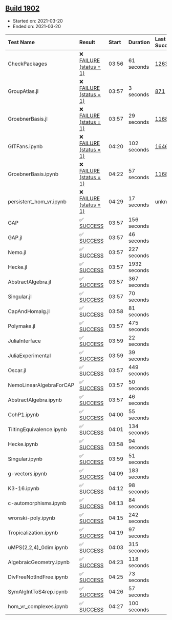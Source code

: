 ## [Build 1902](https://oscarci.mathematik.uni-kl.de/job/oscar-stable/1902/)

* Started on: 2021-03-20
* Ended on: 2021-03-20

| Test Name    | Result | Start | Duration | Last Success | First Failure |
|:-------------|:-------|:------|:---------|:-------------|:--------------|
| CheckPackages | ❌ [FAILURE (status = 1)](https://oscarci.mathematik.uni-kl.de/job/oscar-stable/1902/artifact/logs/build-1902/CheckPackages.log) | 03:56 | 61 seconds | [1263](https://oscarci.mathematik.uni-kl.de/job/oscar-stable/1263/) | [1264](https://oscarci.mathematik.uni-kl.de/job/oscar-stable/1264/) |
| GroupAtlas.jl | ❌ [FAILURE (status = 1)](https://oscarci.mathematik.uni-kl.de/job/oscar-stable/1902/artifact/logs/build-1902/GroupAtlas.jl.log) | 03:57 | 3 seconds | [871](https://oscarci.mathematik.uni-kl.de/job/oscar-stable/871/) | [872](https://oscarci.mathematik.uni-kl.de/job/oscar-stable/872/) |
| GroebnerBasis.jl | ❌ [FAILURE (status = 1)](https://oscarci.mathematik.uni-kl.de/job/oscar-stable/1902/artifact/logs/build-1902/GroebnerBasis.jl.log) | 03:57 | 29 seconds | [1168](https://oscarci.mathematik.uni-kl.de/job/oscar-stable/1168/) | [1169](https://oscarci.mathematik.uni-kl.de/job/oscar-stable/1169/) |
| GITFans.ipynb | ❌ [FAILURE (status = 1)](https://oscarci.mathematik.uni-kl.de/job/oscar-stable/1902/artifact/logs/build-1902/GITFans.ipynb.log) | 04:20 | 102 seconds | [1646](https://oscarci.mathematik.uni-kl.de/job/oscar-stable/1646/) | [1647](https://oscarci.mathematik.uni-kl.de/job/oscar-stable/1647/) |
| GroebnerBasis.ipynb | ❌ [FAILURE (status = 1)](https://oscarci.mathematik.uni-kl.de/job/oscar-stable/1902/artifact/logs/build-1902/GroebnerBasis.ipynb.log) | 04:22 | 57 seconds | [1168](https://oscarci.mathematik.uni-kl.de/job/oscar-stable/1168/) | [1169](https://oscarci.mathematik.uni-kl.de/job/oscar-stable/1169/) |
| persistent_hom_vr.ipynb | ❌ [FAILURE (status = 1)](https://oscarci.mathematik.uni-kl.de/job/oscar-stable/1902/artifact/logs/build-1902/persistent_hom_vr.ipynb.log) | 04:29 | 17 seconds | unknown | unknown |
| GAP | ✅ [SUCCESS](https://oscarci.mathematik.uni-kl.de/job/oscar-stable/1902/artifact/logs/build-1902/GAP.log) | 03:57 | 156 seconds |  |  |
| GAP.jl | ✅ [SUCCESS](https://oscarci.mathematik.uni-kl.de/job/oscar-stable/1902/artifact/logs/build-1902/GAP.jl.log) | 03:57 | 46 seconds |  |  |
| Nemo.jl | ✅ [SUCCESS](https://oscarci.mathematik.uni-kl.de/job/oscar-stable/1902/artifact/logs/build-1902/Nemo.jl.log) | 03:57 | 227 seconds |  |  |
| Hecke.jl | ✅ [SUCCESS](https://oscarci.mathematik.uni-kl.de/job/oscar-stable/1902/artifact/logs/build-1902/Hecke.jl.log) | 03:57 | 1932 seconds |  |  |
| AbstractAlgebra.jl | ✅ [SUCCESS](https://oscarci.mathematik.uni-kl.de/job/oscar-stable/1902/artifact/logs/build-1902/AbstractAlgebra.jl.log) | 03:57 | 367 seconds |  |  |
| Singular.jl | ✅ [SUCCESS](https://oscarci.mathematik.uni-kl.de/job/oscar-stable/1902/artifact/logs/build-1902/Singular.jl.log) | 03:57 | 70 seconds |  |  |
| CapAndHomalg.jl | ✅ [SUCCESS](https://oscarci.mathematik.uni-kl.de/job/oscar-stable/1902/artifact/logs/build-1902/CapAndHomalg.jl.log) | 03:58 | 81 seconds |  |  |
| Polymake.jl | ✅ [SUCCESS](https://oscarci.mathematik.uni-kl.de/job/oscar-stable/1902/artifact/logs/build-1902/Polymake.jl.log) | 03:57 | 475 seconds |  |  |
| JuliaInterface | ✅ [SUCCESS](https://oscarci.mathematik.uni-kl.de/job/oscar-stable/1902/artifact/logs/build-1902/JuliaInterface.log) | 03:59 | 22 seconds |  |  |
| JuliaExperimental | ✅ [SUCCESS](https://oscarci.mathematik.uni-kl.de/job/oscar-stable/1902/artifact/logs/build-1902/JuliaExperimental.log) | 03:59 | 39 seconds |  |  |
| Oscar.jl | ✅ [SUCCESS](https://oscarci.mathematik.uni-kl.de/job/oscar-stable/1902/artifact/logs/build-1902/Oscar.jl.log) | 03:57 | 449 seconds |  |  |
| NemoLinearAlgebraForCAP | ✅ [SUCCESS](https://oscarci.mathematik.uni-kl.de/job/oscar-stable/1902/artifact/logs/build-1902/NemoLinearAlgebraForCAP.log) | 03:57 | 50 seconds |  |  |
| AbstractAlgebra.ipynb | ✅ [SUCCESS](https://oscarci.mathematik.uni-kl.de/job/oscar-stable/1902/artifact/logs/build-1902/AbstractAlgebra.ipynb.log) | 03:57 | 46 seconds |  |  |
| CohP1.ipynb | ✅ [SUCCESS](https://oscarci.mathematik.uni-kl.de/job/oscar-stable/1902/artifact/logs/build-1902/CohP1.ipynb.log) | 04:00 | 55 seconds |  |  |
| TiltingEquivalence.ipynb | ✅ [SUCCESS](https://oscarci.mathematik.uni-kl.de/job/oscar-stable/1902/artifact/logs/build-1902/TiltingEquivalence.ipynb.log) | 04:01 | 134 seconds |  |  |
| Hecke.ipynb | ✅ [SUCCESS](https://oscarci.mathematik.uni-kl.de/job/oscar-stable/1902/artifact/logs/build-1902/Hecke.ipynb.log) | 03:58 | 94 seconds |  |  |
| Singular.ipynb | ✅ [SUCCESS](https://oscarci.mathematik.uni-kl.de/job/oscar-stable/1902/artifact/logs/build-1902/Singular.ipynb.log) | 03:59 | 51 seconds |  |  |
| g-vectors.ipynb | ✅ [SUCCESS](https://oscarci.mathematik.uni-kl.de/job/oscar-stable/1902/artifact/logs/build-1902/g-vectors.ipynb.log) | 04:09 | 183 seconds |  |  |
| K3-16.ipynb | ✅ [SUCCESS](https://oscarci.mathematik.uni-kl.de/job/oscar-stable/1902/artifact/logs/build-1902/K3-16.ipynb.log) | 04:12 | 98 seconds |  |  |
| c-automorphisms.ipynb | ✅ [SUCCESS](https://oscarci.mathematik.uni-kl.de/job/oscar-stable/1902/artifact/logs/build-1902/c-automorphisms.ipynb.log) | 04:13 | 84 seconds |  |  |
| wronski-poly.ipynb | ✅ [SUCCESS](https://oscarci.mathematik.uni-kl.de/job/oscar-stable/1902/artifact/logs/build-1902/wronski-poly.ipynb.log) | 04:15 | 242 seconds |  |  |
| Tropicalization.ipynb | ✅ [SUCCESS](https://oscarci.mathematik.uni-kl.de/job/oscar-stable/1902/artifact/logs/build-1902/Tropicalization.ipynb.log) | 04:19 | 97 seconds |  |  |
| uMPS(2,2,4)_0dim.ipynb | ✅ [SUCCESS](https://oscarci.mathematik.uni-kl.de/job/oscar-stable/1902/artifact/logs/build-1902/uMPS-2-2-4-_0dim.ipynb.log) | 04:03 | 315 seconds |  |  |
| AlgebraicGeometry.ipynb | ✅ [SUCCESS](https://oscarci.mathematik.uni-kl.de/job/oscar-stable/1902/artifact/logs/build-1902/AlgebraicGeometry.ipynb.log) | 04:23 | 118 seconds |  |  |
| DivFreeNotIndFree.ipynb | ✅ [SUCCESS](https://oscarci.mathematik.uni-kl.de/job/oscar-stable/1902/artifact/logs/build-1902/DivFreeNotIndFree.ipynb.log) | 04:25 | 73 seconds |  |  |
| SymAlgIntToS4rep.ipynb | ✅ [SUCCESS](https://oscarci.mathematik.uni-kl.de/job/oscar-stable/1902/artifact/logs/build-1902/SymAlgIntToS4rep.ipynb.log) | 04:26 | 57 seconds |  |  |
| hom_vr_complexes.ipynb | ✅ [SUCCESS](https://oscarci.mathematik.uni-kl.de/job/oscar-stable/1902/artifact/logs/build-1902/hom_vr_complexes.ipynb.log) | 04:27 | 100 seconds |  |  |
